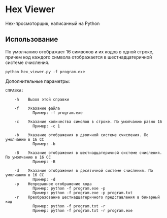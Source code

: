 # Hex Viewer

Hex-просмоторщик, написанный на Python

## Использование

По умолчанию отображает 16 символов и их кодов в одной строке, причем код каждого символа отображается в шестнадцатеричной системе счисления.
```
python hex_viewer.py -f program.exe
```
Дополнительные параметры:
```
СПРАВКА:

	-h    Вызов этой справки

	-f    Указание файла
			Пример: -f program.exe

	-c    Указание количества симолов в строке. По умолчанию равно 16
			Пример: -c 1

	-b    Указание отображения в двоичной системе счисления. По умолчанию в 16 СС
			Пример: -b

	-B    Указание отображения в шестнадцатеричной системе счисления. По умолчанию в 16 СС
			Пример: -B

	-d    Указание отображения в десятичной системе счисления. По умолчанию в 16 СС
			Пример: -d
	-p    Непрерывное отображение кода
			Пример: python -f program.exe -p
			Пример: python -f program.exe -p program.txt
	-r    Преобразование шестнадцатеричного представления в бинарный код
			Пример: python -f program.txt -r
			Пример: python -f program.txt -r program.exe
```